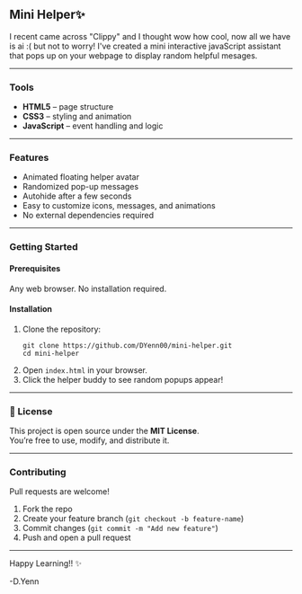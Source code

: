## Mini Helper✨  

I recent came across "Clippy" and I thought wow how cool, now all we have is ai :( but not to worry! I've created a mini interactive javaScript assistant that pops up on your webpage to display random helpful mesages. 

***

###  Tools
- **HTML5** – page structure  
- **CSS3** – styling and animation  
- **JavaScript** – event handling and logic

***

###  Features
- Animated floating helper avatar  
- Randomized pop-up messages  
- Autohide after a few seconds  
- Easy to customize icons, messages, and animations  
- No external dependencies required  

***

### Getting Started

#### Prerequisites
Any web browser. No installation required.

#### Installation
1. Clone the repository:
   ```
   git clone https://github.com/DYenn00/mini-helper.git
   cd mini-helper
   ```
2. Open `index.html` in your browser.  
3. Click the helper buddy to see random popups appear!




***

### 📜 License
This project is open source under the **MIT License**.  
You’re free to use, modify, and distribute it.

***

### Contributing
Pull requests are welcome!  
1. Fork the repo  
2. Create your feature branch (`git checkout -b feature-name`)  
3. Commit changes (`git commit -m "Add new feature"`)  
4. Push and open a pull request

***
Happy Learning!! ✨

-D.Yenn


